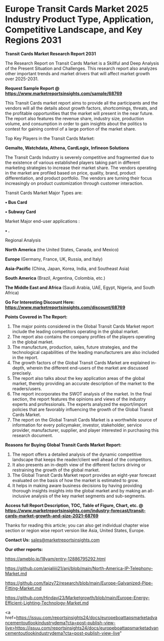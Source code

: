 # Europe Transit Cards Market 2025 Industry Product Type, Application, Competitive Landscape, and Key Regions 2031

<strong>Transit Cards Market Research Report 2031</strong>

The Research Report on Transit Cards Market is a Skillful and Deep Analysis of the Present Situation and Challenges. This research report also analyzes other important trends and market drivers that will affect market growth over 2025-2031.

<strong>Request Sample Report @ <a href=https://www.marketreportsinsights.com/sample/68769>https://www.marketreportsinsights.com/sample/68769</a></strong>

This Transit Cards market report aims to provide all the participants and the vendors will all the details about growth factors, shortcomings, threats, and the profitable opportunities that the market will present in the near future. The report also features the revenue share, industry size, production volume, and consumption in order to gain insights about the politics to contest for gaining control of a large portion of the market share.

Top Key Players in the Transit Cards Market:

<strong>Gemalto, Watchdata, Athena, CardLogix, Infineon Solutions</strong>

The Transit Cards Industry is severely competitive and fragmented due to the existence of various established players taking part in different marketing strategies to increase their market share. The vendors operating in the market are profiled based on price, quality, brand, product differentiation, and product portfolio. The vendors are turning their focus increasingly on product customization through customer interaction.

Transit Cards Market Major Types are:

<strong>• Bus Card

• Subway Card</strong>

Market Major end-user applications :

<strong>• .</strong>

Regional Analysis

</u><strong><b>North America</b></strong> (the United States, Canada, and Mexico)

<strong><b>Europe </b></strong>(Germany, France, UK, Russia, and Italy)

<strong><b>Asia-Pacific</b></strong> (China, Japan, Korea, India, and Southeast Asia)

<strong><b>South America</b></strong> (Brazil, Argentina, Colombia, etc.)

<strong><b>The Middle East and Africa</b></strong> (Saudi Arabia, UAE, Egypt, Nigeria, and South Africa)

<strong>Go For Interesting Discount Here: <a href=https://www.marketreportsinsights.com/discount/68769>https://www.marketreportsinsights.com/discount/68769</a></strong>

<strong>Points Covered in The Report:</strong>
<ol>
  <li>The major points considered in the Global Transit Cards Market report include the leading competitors operating in the global market.</li>
  <li>The report also contains the company profiles of the players operating in the global market.</li>
  <li>The manufacture, production, sales, future strategies, and the technological capabilities of the leading manufacturers are also included in the report.</li>
  <li>The growth factors of the Global Transit Cards Market are explained in-depth, wherein the different end-users of the market are discussed precisely.</li>
  <li>The report also talks about the key application areas of the global market, thereby providing an accurate description of the market to the readers/users.</li>
  <li>The report incorporates the SWOT analysis of the market. In the final section, the report features the opinions and views of the industry experts and professionals. The experts analyzed the export/import policies that are favorably influencing the growth of the Global Transit Cards Market.</li>
  <li>The report on the Global Transit Cards Market is a worthwhile source of information for every policymaker, investor, stakeholder, service provider, manufacturer, supplier, and player interested in purchasing this research document.</li>
</ol>
<strong>Reasons for Buying Global Transit Cards Market Report:</strong>

<ol>
  <li>The report offers a detailed analysis of the dynamic competitive landscape that keeps the reader/client well ahead of the competitors.</li>
  <li>It also presents an in-depth view of the different factors driving or restraining the growth of the global market.</li>
  <li>The Global Transit Cards Market report provides an eight-year forecast evaluated on the basis of how the market is estimated to grow.</li>
  <li>It helps in making aware business decisions by having providing thorough insights insights into the global market and by making an all-inclusive analysis of the key market segments and sub-segments.</li>
</ol>
<strong>Access full Report Description, TOC, Table of Figure, Chart, etc. @ <a href=https://www.marketreportsinsights.com/industry-forecast/transit-cards-market-growth-and-size-2021-68769>https://www.marketreportsinsights.com/industry-forecast/transit-cards-market-growth-and-size-2021-68769</a></strong>


Thanks for reading this article; you can also get individual chapter wise section or region wise report version like Asia, United States, Europe.

<strong>Contact Us:</strong>
sales@marketreportsinsights.com

<strong>Our other reports:</strong>

<a href=https://ameblo.jp/18yam/entry-12886795292.html>https://ameblo.jp/18yam/entry-12886795292.html</a>

<a href=https://github.com/anjaliiii21/anj/blob/main/North-America-IP-Telephony-Market.md>https://github.com/anjaliiii21/anj/blob/main/North-America-IP-Telephony-Market.md</a>

<a href=https://github.com/faizy72/research/blob/main/Europe-Galvanized-Pipe-Fitting-Market.md>https://github.com/faizy72/research/blob/main/Europe-Galvanized-Pipe-Fitting-Market.md</a>

<a href=https://github.com/Hindavi23/Marketgrowth/blob/main/Europe-Energy-Efficient-Lighting-Technology-Market.md>https://github.com/Hindavi23/Marketgrowth/blob/main/Europe-Energy-Efficient-Lighting-Technology-Market.md</a>

<a href=https://issuu.com/reportsinsights24/docs/europeboattapsmarketadvancementoutlookindustrydema?cta=post-publish-view-live>https://issuu.com/reportsinsights24/docs/europeboattapsmarketadvancementoutlookindustrydema?cta=post-publish-view-live</a>"
